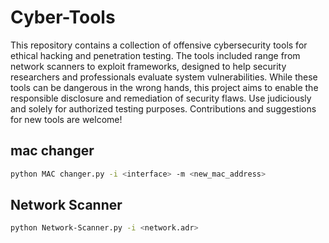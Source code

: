 # Cyber-Tools
This repository contains a collection of offensive cybersecurity tools for ethical hacking and penetration testing. The tools included range from network scanners to exploit frameworks, designed to help security researchers and professionals evaluate system vulnerabilities. While these tools can be dangerous in the wrong hands, this project aims to enable the responsible disclosure and remediation of security flaws. Use judiciously and solely for authorized testing purposes. Contributions and suggestions for new tools are welcome!

## mac changer 

```bash
python MAC changer.py -i <interface> -m <new_mac_address>
```

## Network Scanner 

```bash
python Network-Scanner.py -i <network.adr>
```


